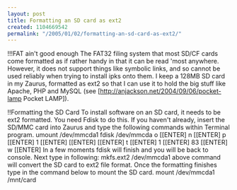 ```yaml
---
layout: post
title: Formatting an SD card as ext2
created: 1104669542
permalink: "/2005/01/02/formatting-an-sd-card-as-ext2/"
---
```

!!!FAT ain't good enough
The FAT32 filing system that most SD/CF cards come formatted as if rather handy in that it can be read 'most anywhere.  However, it does not support things like symbolic links, and so cannot be used reliably when trying to install ipks onto them.  I keep a 128MB SD card in my Zaurus, formatted as ext2 so that I can use it to hold the big stuff like Apache, PHP and MySQL (see [http://anjackson.net/2004/09/06/pocket-lamp Pocket LAMP]).

!!Formatting the SD Card
To install software on an SD card, it needs to be ext2 formatted. You need Fdisk to do this.
If you haven't already, insert the SD/MMC card into Zaurus and type the following commands within Terminal program.
  umount /dev/mmcda1
  fdisk /dev/mmcda
  o [[ENTER]
  n [[ENTER] p [[ENTER] 1 [[ENTER] [[ENTER] [[ENTER]
  t [[ENTER] 1 [[ENTER] 83 [[ENTER]
  w [[ENTER]
In a few moments fdisk will finish and you will be back to console. Next type in following:
  mkfs.ext2 /dev/mmcda1
above command will convert the SD card to ext2 file format. Once the formatting finishes type in the command below to mount the SD card.
  mount /dev/mmcda1 /mnt/card
